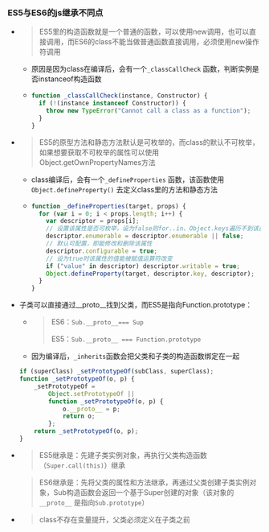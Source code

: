 ### ES5与ES6的js继承不同点

- > ES5里的构造函数就是一个普通的函数，可以使用new调用，也可以直接调用，而ES6的class不能当做普通函数直接调用，必须使用new操作符调用

  - 原因是因为class在编译后，会有一个`_classCallCheck` 函数，判断实例是否instanceof构造函数

  - ```js
    function _classCallCheck(instance, Constructor) {
      if (!(instance instanceof Constructor)) {
        throw new TypeError("Cannot call a class as a function");
      }
    }
    ```

- > ES5的原型方法和静态方法默认是可枚举的，而class的默认不可枚举，如果想要获取不可枚举的属性可以使用Object.getOwnPropertyNames方法

  - class编译后，会有一个`_defineProperties` 函数，该函数使用`Object.defineProperty()` 去定义class里的方法和静态方法


  - ```js
    function _defineProperties(target, props) {
      for (var i = 0; i < props.length; i++) {
        var descriptor = props[i];
        // 设置该属性是否可枚举，设为false则for..in、Object.keys遍历不到该属性
        descriptor.enumerable = descriptor.enumerable || false;
        // 默认可配置，即能修改和删除该属性
        descriptor.configurable = true;
        // 设为true时该属性的值能被赋值运算符改变
        if ("value" in descriptor) descriptor.writable = true;
        Object.defineProperty(target, descriptor.key, descriptor);
      }
    }
    ```

- 子类可以直接通过__proto__找到父类，而ES5是指向Function.prototype：

  - > ES6：`Sub.__proto__=== Sup`
    >
    > ES5：`Sub.__proto__ === Function.prototype`

  - 因为编译后，`_inherits`函数会把父类和子类的构造函数绑定在一起


  ```js
  if (superClass) _setPrototypeOf(subClass, superClass);
  function _setPrototypeOf(o, p) {
      _setPrototypeOf =
          Object.setPrototypeOf ||
          function _setPrototypeOf(o, p) {
              o.__proto__ = p;
              return o;
          };
      return _setPrototypeOf(o, p);
  }
  ```

- >  ES5继承是：先建子类实例对象，再执行父类构造函数（`Super.call(this)`）继承

  > ES6继承是：先将父类的属性和方法继承，再通过父类创建子类实例对象，Sub构造函数会返回一个基于Super创建的对象（该对象的`__proto__` 是指向`Sub.prototype`）

- > class不存在变量提升，父类必须定义在子类之前

